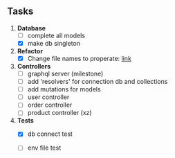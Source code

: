 ## Tasks

1. **Database**
	- [ ] complete all models
	- [x] make db singleton

2. **Refactor**
	- [x] Change file names to properate: [link](https://stackoverflow.com/questions/25161774/what-are-conventions-for-filenames-in-go)

3. **Controllers**
	- [ ] graphql server (milestone)
	- [ ] add 'resolvers' for connection db and collections
	- [ ] add mutations for models
	- [ ] user controller
	- [ ] order controller
	- [ ] product controller (xz)

4. **Tests**
	- [x] db connect test
	- [ ] env file test

